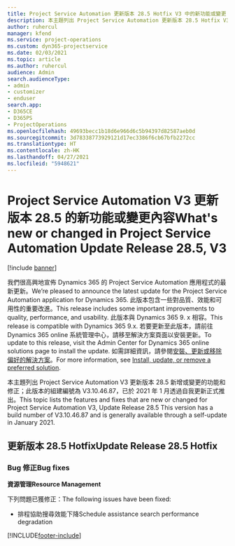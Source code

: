 ```yaml
---
title: Project Service Automation 更新版本 28.5 Hotfix V3 中的新功能或變更
description: 本主題列出 Project Service Automation 更新版本 28.5 Hotfix V3 提供的功能和修正。
author: ruhercul
manager: kfend
ms.service: project-operations
ms.custom: dyn365-projectservice
ms.date: 02/03/2021
ms.topic: article
ms.author: ruhercul
audience: Admin
search.audienceType:
- admin
- customizer
- enduser
search.app:
- D365CE
- D365PS
- ProjectOperations
ms.openlocfilehash: 49693becc1b18d6e966d6c5b94397d82587aeb0d
ms.sourcegitcommit: 3d78338773929121d17ec3386f6cb67bfb2272cc
ms.translationtype: HT
ms.contentlocale: zh-HK
ms.lasthandoff: 04/27/2021
ms.locfileid: "5948621"
---
```

# <a name="whats-new-or-changed-in-project-service-automation-update-release-285-v3"></a><span data-ttu-id="9d4e1-103">Project Service Automation V3 更新版本 28.5 的新功能或變更內容</span><span class="sxs-lookup"><span data-stu-id="9d4e1-103">What's new or changed in Project Service Automation Update Release 28.5, V3</span></span>

[!include [banner](../includes/psa-now-project-operations.md)]

<span data-ttu-id="9d4e1-104">我們很高興地宣佈 Dynamics 365 的 Project Service Automation 應用程式的最新更新。</span><span class="sxs-lookup"><span data-stu-id="9d4e1-104">We’re pleased to announce the latest update for the Project Service Automation application for Dynamics 365.</span></span> <span data-ttu-id="9d4e1-105">此版本包含一些對品質、效能和可用性的重要改進。</span><span class="sxs-lookup"><span data-stu-id="9d4e1-105">This release includes some important improvements to quality, performance, and usability.</span></span> <span data-ttu-id="9d4e1-106">此版本與 Dynamics 365 9. x 相容。</span><span class="sxs-lookup"><span data-stu-id="9d4e1-106">This release is compatible with Dynamics 365 9.x.</span></span> <span data-ttu-id="9d4e1-107">若要更新至此版本，請前往 Dynamics 365 online 系統管理中心，請移至解決方案頁面以安裝更新。</span><span class="sxs-lookup"><span data-stu-id="9d4e1-107">To update to this release, visit the Admin Center for Dynamics 365 online solutions page to install the update.</span></span> <span data-ttu-id="9d4e1-108">如需詳細資訊，請參閱[安裝、更新或移除偏好的解決方案](/power-platform/admin/install-remove-preferred-solution)。</span><span class="sxs-lookup"><span data-stu-id="9d4e1-108">For more information, see [Install, update, or remove a preferred solution](/power-platform/admin/install-remove-preferred-solution).</span></span>

<span data-ttu-id="9d4e1-109">本主題列出 Project Service Automation V3 更新版本 28.5 新增或變更的功能和修正；此版本的組建編號為 V3.10.46.87，已於 2021 年 1 月透過自我更新正式推出。</span><span class="sxs-lookup"><span data-stu-id="9d4e1-109">This topic lists the features and fixes that are new or changed for Project Service Automation V3, Update Release 28.5 This version has a build number of V3.10.46.87 and is generally available through a self-update in January 2021.</span></span>

## <a name="update-release-285-hotfix"></a><span data-ttu-id="9d4e1-110">更新版本 28.5 Hotfix</span><span class="sxs-lookup"><span data-stu-id="9d4e1-110">Update Release 28.5 Hotfix</span></span>

### <a name="bug-fixes"></a><span data-ttu-id="9d4e1-111">Bug 修正</span><span class="sxs-lookup"><span data-stu-id="9d4e1-111">Bug fixes</span></span>

<span data-ttu-id="9d4e1-112">**資源管理**</span><span class="sxs-lookup"><span data-stu-id="9d4e1-112">**Resource Management**</span></span>

<span data-ttu-id="9d4e1-113">下列問題已獲修正：</span><span class="sxs-lookup"><span data-stu-id="9d4e1-113">The following issues have been fixed:</span></span>

- <span data-ttu-id="9d4e1-114">排程協助搜尋效能下降</span><span class="sxs-lookup"><span data-stu-id="9d4e1-114">Schedule assistance search performance degradation</span></span>



[!INCLUDE[footer-include](../includes/footer-banner.md)]